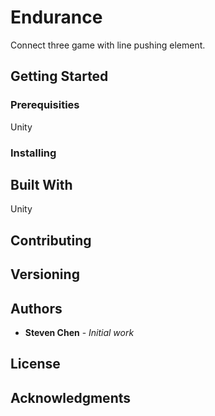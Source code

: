 # Endurance

Connect three game with line pushing element.

## Getting Started



### Prerequisities

Unity

### Installing


## Built With

Unity

## Contributing


## Versioning

## Authors

* **Steven Chen** - *Initial work* 


## License


## Acknowledgments

